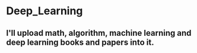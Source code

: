 # Deep_Learning
## I'll upload math, algorithm, machine learning and deep learning books and papers into it. 
